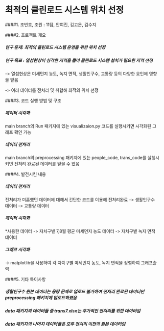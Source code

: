 # 최적의 클린로드 시스템 위치 선정
####1. 조번호, 조원 : 11팀, 안여진, 김고은, 김수지

####2. 프로젝트 개요 
##### 연구 문제: 최적의 클린로드 시스템 운영을 위한 위치 선정
##### 연구 목표 : 열섬현상이 심각한 지역을 뽑아 클린로드 시스템 설치가 필요한 지역 선정
-> 열섬현상은 미세먼지 농도, 녹지 면적, 생활인구수, 교통량 등의 다양한 요인에 영향을 받음

-> 여러 데이터를 전처리 및 취합해 최적의 위치 선정


####3. 코드 실행 방법 및 구조
#####  데이터 시각화
main branch의 Run 패키지에 있는 visualizaion.py 코드를 실행시키면 시각화된 그래프 확인 가능

##### 데이터 전처리
main branch의 preprocessing 패키지에 있는 people_code, trans_code를 실행시키면 전처리 완료된 데이터를 얻을 수 있음

####4. 발전시킨 내용
##### 데이터 전처리
전처리가 미흡했던 데이터에 대해서 간단한 코드를 이용해 전처리완료
-> 생활인구수 데이터
-> 교통량 데이터

##### 데이터 시각화
*사용한 데이터
-> 자치구별 7,8월 평균 미세먼지 농도 데이터
-> 자치구별 녹지 면적 데이터

##### 그래프 시각화
-> matplotlib을 사용하여 각 자치구별 미세먼지 농도, 녹지 면적을 정렬하여 그래프출력


####5. 기타 특이사항
##### 생활인구수 원본 데이터는 용량 문제로 업로드 불가하여 전처리 완료된 데이터만 preprocessing 패키지에 업로드하였음
##### data 패키지의 데이터들 중 trans7.xlsx는 추가적인 전처리를 위한 데이터임
##### data 패키지의 나머지 데이터들은 모두 전처리 이전의 원본 데이터임
